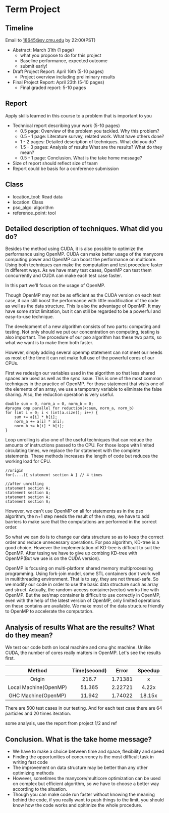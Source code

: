 # Term Project

## Timeline

Email to 18645@sv.cmu.edu by 22:00(PST)

+ Abstract: March 31th (1 page)
    * what you propose to do for this project
    * Baseline performance, expected outcome
    * submit early!
+ Draft Project Report: April 16th (5-10 pages)
    * Project overview including preliminary results
+ Final Project Report: April 23th (5-10 pages)
    * Final graded report: 5-10 pages

## Report

Apply skills learned in this course to a problem that is important to you

+ Technical report describing your work (5-10 pages)
    * 0.5 page: Overview of the problem you tackled. Why this problem?
    * 0.5 - 1 page: Literature survey, related work. What have others done?
    * 1 - 2 pages: Detailed description of techniques. What did you do?
    * 1.5 - 3 pages: Analysis of results What are the results? What do they mean?
    * 0.5 - 1 page: Conclusion. What is the take home message?
+ Size of report should reflect size of team
+ Report could be basis for a conference submission


## Class

+ location_tool: Read data
+ location: Class
+ pso_algo: algorithm
+ reference_point: tool


## Detailed description of techniques. What did you do?

Besides the method using CUDA, it is also possible to optimize the performance using OpenMP. CUDA can make better usage of the manycore computing power and OpenMP can boost the performance on multicore. Using both techniques can make the computation and test procedure faster in different ways. As we have many test cases, OpenMP can test them concurrently and CUDA can make each test case faster.

In this part we'll focus on the usage of OpenMP.

Though OpenMP may not be as efficient as the CUDA version on each test case, it can still boost the performance with little modification of the code as well as the data structure. This is also the advantage of OpenMP. It may have some strict limitation, but it can still be regarded to be a powerful and easy-to-use technique.

The development of a new algorithm consists of two parts: computing and testing. Not only should we put our concentration on computing, testing is also important. The procedure of our pso algorithm has these two parts, so what we want is to make them both faster.

However, simply adding several openmp statement can not meet our needs as most of the time it can not make full use of the powerful cores of our CPUs.

First we redesign our variables used in the algorithm so that less shared spaces are used as well as the sync issue. This is one of the most common techniques in the practice of OpenMP. For those statement that visits one of the elements of an array, we use a temporary variable to eliminate the false sharing. Also, the reduction operation is very useful.

    double sum = 0, norm_a = 0, norm_b = 0;
    #pragma omp parallel for reduction(+:sum, norm_a, norm_b)
    for (int i = 0; i < (int)a.size(); i++) {
        sum += a[i] * b[i];
        norm_a += a[i] * a[i];
        norm_b += b[i] * b[i];
    }

Loop unrolling is also one of the useful techniques that can reduce the amounts of instructions passed to the CPU. For those loops with limited circulating times, we replace the for statement with the complete statements. These methods increases the length of code but reduces the working load for CPU.

    //origin
    for(....){ statement section A } // 4 times

    //after unrolling
    statement section A;
    statement section A;
    statement section A;
    statement section A;

However, we can't use OpenMP on all for statements as in the pso algorithm, the n+1 step needs the result of the n step, we have to add barriers to make sure that the computations are performed in the correct order.

So what we can do is to change our data structure so as to keep the correct order and reduce unnecessary operations. For pso algorithm, KD-tree is a good choice. However the implementation of KD-tree is difficult to suit the OpenMP. After tesing we have to give up combing KD-tree with OpenMP(But we use is on the CUDA version).

OpenMP is focusing on multi-platform shared memory multiprocessing programming. Using fork-join model, some STL containers don't work well in multithreading environment. That is to say, they are not thread-safe. So we modify our code in order to use the basic data structure such as array and struct. Actually, the random-access container(vector) works fine with OpenMP. But the set/map container is difficult to use correctly in OpenMP, even with the help of the latest version of OpenMP, only limited operations on these contains are available. We make most of the data structure friendly to OpenMP to accelerate the computation.

## Analysis of results What are the results? What do they mean?

We test our code both on local machine and cmu ghc machine. Unlike CUDA, the number of cores really matters in OpenMP. Let's see the results first.

Method | Time(second) | Error | Speedup
:---: | :---: | :---: | :---:
Origin | 216.7 | 1.71381 | x
Local Machine(OpenMP) | 51.365 | 2.22721 | 4.22x
GHC Machine(OpenMP) | 11.942 | 1.74022 | 18.15x

There are 500 test cases in our testing. And for each test case there are 64 particles and 20 times iteration.

some analysis, use the report from project 1/2 and ref




## Conclusion. What is the take home message?

+ We have to make a choice between time and space, flexibility and speed
+ Finding the opportunities of concurrency is the most difficult task in writing fast code
+ The improvement on data structure may be better than any other optimizing methods
+ However, sometimes the manycore/multicore optimization can be used on complex but efficient algorithm, so we have to choose a better way according to the situation.
+ Though you can make code run faster without knowing the meaning behind the code, if you really want to push things to the limit, you should know how the code works and opitimize the whole procedure.
